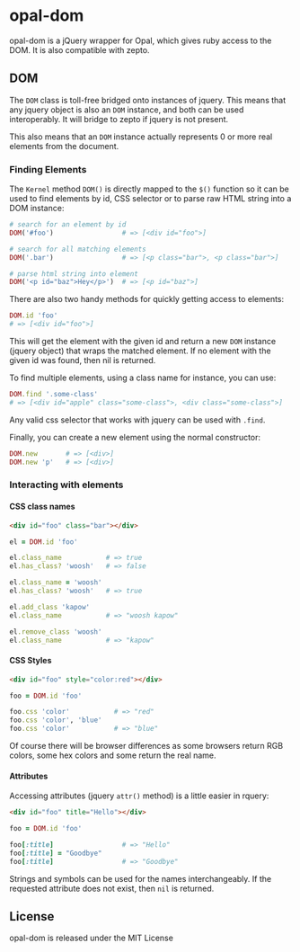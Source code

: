 # opal-dom

opal-dom is a jQuery wrapper for Opal, which gives ruby access to the
DOM. It is also compatible with zepto.

## DOM

The `DOM` class is toll-free bridged onto instances of jquery. This
means that any jquery object is also an `DOM` instance, and both
can be used interoperably. It will bridge to zepto if jquery is not
present.

This also means that an `DOM` instance actually represents 0 or
more real elements from the document.

### Finding Elements

The `Kernel` method `DOM()` is directly mapped to the `$()` function
so it can be used to find elements by id, CSS selector or to parse
raw HTML string into a DOM instance:

```ruby
# search for an element by id
DOM('#foo')                 # => [<div id="foo">]

# search for all matching elements
DOM('.bar')                 # => [<p class="bar">, <p class="bar">]

# parse html string into element
DOM('<p id="baz">Hey</p>')  # => [<p id="baz">] 
```

There are also two handy methods for quickly getting access to
elements:

```ruby
DOM.id 'foo'
# => [<div id="foo">]
```

This will get the element with the given id and return a new `DOM`
instance (jquery object) that wraps the matched element. If no element
with the given id was found, then nil is returned.

To find multiple elements, using a class name for instance, you can
use:

```ruby
DOM.find '.some-class'
# => [<div id="apple" class="some-class">, <div class="some-class">]
```

Any valid css selector that works with jquery can be used with `.find`.

Finally, you can create a new element using the normal constructor:

```ruby
DOM.new       # => [<div>]
DOM.new 'p'   # => [<div>]
```

### Interacting with elements

#### CSS class names

```html
<div id="foo" class="bar"></div>
```

```ruby
el = DOM.id 'foo'

el.class_name           # => true
el.has_class? 'woosh'   # => false

el.class_name = 'woosh'
el.has_class? 'woosh'   # => true

el.add_class 'kapow'
el.class_name           # => "woosh kapow"

el.remove_class 'woosh'
el.class_name           # => "kapow"
```

#### CSS Styles

```html
<div id="foo" style="color:red"></div>
```

```ruby
foo = DOM.id 'foo'

foo.css 'color'           # => "red"
foo.css 'color', 'blue'
foo.css 'color'           # => "blue"
```

Of course there will be browser differences as some browsers return
RGB colors, some hex colors and some return the real name.

#### Attributes

Accessing attributes (jquery `attr()` method) is a little easier in
rquery:

```html
<div id="foo" title="Hello"></div>
```

```ruby
foo = DOM.id 'foo'

foo[:title]                 # => "Hello"
foo[:title] = "Goodbye"
foo[:title]                 # => "Goodbye"
```

Strings and symbols can be used for the names interchangeably. If the
requested attribute does not exist, then `nil` is returned.

## License

opal-dom is released under the MIT License